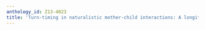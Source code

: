 ```yaml
---
anthology_id: Z13-4023
title: 'Turn-timing in naturalistic mother-child interactions: A longitudinal perspective'
---
```

